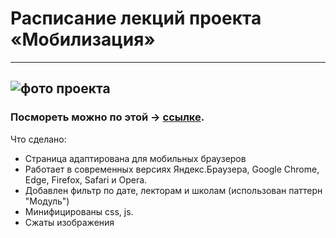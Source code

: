 # Расписание лекций проекта «Мобилизация»


***
![фото проекта](http://upload.akusherstvo.ru/image1282191.jpg "Фото проекта")
---

### Посмореть можно по этой  -> [ссылке](http://alfimois.me/y-l-1/).

Что сделано:

 * Страница адаптирована для мобильных браузеров
 * Работает в современных версиях Яндекс.Браузера, Google Chrome, Edge, Firefox, Safari и Opera.
 * Добавлен фильтр по дате, лекторам и школам (использован паттерн "Модуль")
 * Минифицированы css, js.
 * Сжаты изображения





